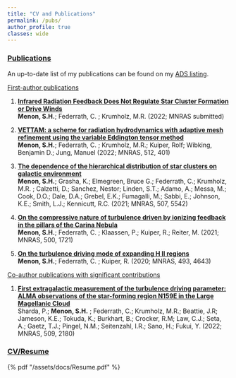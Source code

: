 ```yaml
---
title: "CV and Publications"
permalink: /pubs/
author_profile: true
classes: wide
---
```


<h3><u>
	Publications
</u> </h3>

An up-to-date list of my publications can be found on my <a href="https://adsabs.harvard.edu/cgi-bin/abs_connect?author=Menon,Shyam+H&db_key=AST&start_year=2019&end_year=2050" target="_blank" rel="noopener noreferrer">ADS listing</a>. 

<h9><u>
	First-author publications
</u> </h9>

1.  [**Infrared Radiation Feedback Does Not Regulate Star Cluster Formation or Drive Winds**](https://ui.adsabs.harvard.edu/abs/2022arXiv220614190M/abstract) <br/>
**Menon, S.H.**; Federrath, C. ; Krumholz, M.R. (2022; MNRAS submitted)

2. [**VETTAM: a scheme for radiation hydrodynamics with adaptive mesh refinement using the variable Eddington tensor method**](https://ui.adsabs.harvard.edu/abs/2022MNRAS.512..401M/abstract) <br/>
**Menon, S.H.**; Federrath, C. ; Krumholz, M.R.; Kuiper, Rolf; Wibking, Benjamin D.; Jung, Manuel (2022; MNRAS, 512, 401)

3. [**The dependence of the hierarchical distribution of star clusters on galactic environment**](https://ui.adsabs.harvard.edu/abs/2021MNRAS.507.5542M/abstract) <br/>
**Menon, S.H.**; Grasha, K.; Elmegreen, Bruce G.; Federrath, C.; Krumholz, M.R. ; Calzetti, D.; Sanchez, Nestor; Linden, S.T.; Adamo, A.; Messa, M.; Cook, D.O.; Dale, D.A.; Grebel, E.K.; Fumagalli, M.; Sabbi, E.; Johnson, K.E.; Smith, L.J.; Kennicutt, R.C. (2021; MNRAS, 507, 5542)

4.  [**On the compressive nature of turbulence driven by ionizing feedback in the pillars of the Carina Nebula**](https://ui.adsabs.harvard.edu/abs/2021MNRAS.500.1721M/abstract) <br/>
**Menon, S.H.**; Federrath, C. ; Klaassen, P.; Kuiper, R.; Reiter, M. (2021; MNRAS, 500, 1721)

5.  [**On the turbulence driving mode of expanding H II regions**](https://ui.adsabs.harvard.edu/abs/2020MNRAS.493.4643M/abstract) <br/>
**Menon, S.H.**; Federrath, C. ; Kuiper, R. (2020; MNRAS, 493, 4643)

<h9><u>
	Co-author publications with significant contributions
</u> </h9>

1. [**First extragalactic measurement of the turbulence driving parameter: ALMA observations of the star-forming region N159E in the Large Magellanic Cloud**](https://ui.adsabs.harvard.edu/abs/2022MNRAS.509.2180S/abstract) <br/>
Sharda, P.; **Menon, S.H.** ; Federrath, C.; Krumholz, M.R.; Beattie, J.R; Jameson, K.E.; Tokuda, K.; Burkhart, B.; Crocker, R.M; Law, C.J.; Seta, A.; Gaetz, T.J.; Pingel, N.M.; Seitenzahl, I.R.; Sano, H.; Fukui, Y. (2022; MNRAS, 509, 2180)



<h3><u>
	CV/Resume
</u> </h3>

{% pdf "/assets/docs/Resume.pdf" %}

